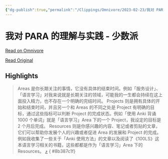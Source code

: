 ```yaml
---
{"dg-publish":true,"permalink":"/Clippings/Omnivore/2023-02-23/我对 PARA 的理解与实践 - 少数派/"}
---
```



# 我对 PARA 的理解与实践 - 少数派

[Read on Omnivore](https://omnivore.app/me/para-1867a9786f9)

[Read Original](https://sspai.com/post/78349)

## Highlights

> Areas 是你长期关注的事情，它没有具体的结束时间。例如「服务设计」、「语言学习」对我来说就是长期关注的领域，可能我的一生都会持续在这上面投入精力，也不存在一个明确的完结时间。
> Projects 则是拥有具体的开始和结束时间，并且另一个和 Areas 的不同之处是 Project 有明确的目标，通过这些指标可以判断 Project 的完成状态。例如「使用 Anki 背诵 1000 个单词」就是「语言学习」Area 下的一个 Project，我设定的目标是 2 个月后完成。
> Resources 则是你感兴趣的内容、笔记或者剪贴的文章，它们可以帮助你发展个人的兴趣或者促进 Area 的发展和 Project 的完成。例如我收集了一些关于「Anki 使用方法」的文章以及阅读了《100LS》这本语言学习相关的书籍，这些都都是作为「语言学习」Area 下的 Resources。 [⤴️](https://omnivore.app/me/para-1867a9786f9#8b387c1f-a408-439c-bf0f-817e3f625bf2) 
{ #8b387c1f}

